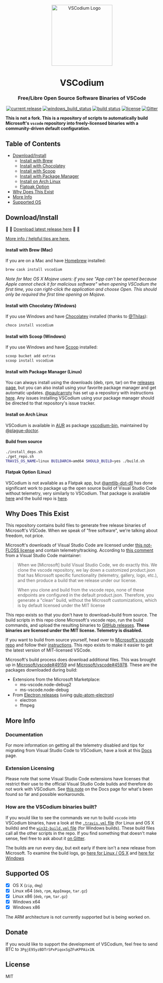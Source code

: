 <div id="vscodium-logo" align="center">
    <br />
    <img src="./src/resources/linux/code.png" alt="VSCodium Logo" width="200"/>
    <h1>VSCodium</h1>
    <h3>Free/Libre Open Source Software Binaries of VSCode</h3>
</div>

<div id="badges" align="center">

  [![current release](https://img.shields.io/github/release/vscodium/vscodium.svg)](https://github.com/vscodium/vscodium/releases)
[![windows_build_status](https://dev.azure.com/vscodium/VSCodium/_apis/build/status/VSCodium.vscodium?branchName=master)](https://dev.azure.com/vscodium/VSCodium/_build?definitionId=1)
[![build status](https://travis-ci.com/VSCodium/vscodium.svg?branch=master)](https://travis-ci.com/VSCodium/vscodium) 
[![license](https://img.shields.io/github/license/VSCodium/vscodium.svg)](https://github.com/VSCodium/vscodium/blob/master/LICENSE)
[![Gitter](https://img.shields.io/gitter/room/vscodium/vscodium.svg)](https://gitter.im/VSCodium/Lobby)

</div>

**This is not a fork. This is a repository of scripts to automatically build Microsoft's `vscode` repository into freely-licensed binaries with a community-driven default configuration.**

## Table of Contents
- [Download/Install](#download-install)
  - [Install with Brew](#install-with-brew)
  - [Install with Chocolatey](#install-with-choco)
  - [Install with Scoop](#install-with-scoop)
  - [Install with Package Manager](#install-with-package-manager)
  - [Install on Arch Linux](#install-on-arch-linux)
  - [Flatpak Option](#flatpak)
- [Why Does This Exist](#why)
- [More Info](#more-info)
- [Supported OS](#supported-os)

## <a id="download-install"></a>Download/Install
:tada: :tada: [Download latest release here](https://github.com/VSCodium/vscodium/releases) :tada: :tada:

[More info / helpful tips are here.](https://github.com/VSCodium/vscodium/blob/master/DOCS.md)

#### <a id="install-with-brew"></a>Install with Brew (Mac)
If you are on a Mac and have [Homebrew](https://brew.sh/) installed:
```bash
brew cask install vscodium
```

_Note for Mac OS X Mojave users: if you see "App can't be opened because Apple cannot check it for malicious software" when opening VSCodium the first time, you can right-click the application and choose Open. This should only be required the first time opening on Mojave._

#### <a id="install-with-choco"></a>Install with Chocolatey (Windows)
If you use Windows and have [Chocolatey](https://chocolatey.org) installed (thanks to [@Thilas](https://github.com/Thilas)):
```bash
choco install vscodium
```

#### <a id="install-with-scoop"></a>Install with Scoop (Windows)
If you use Windows and have [Scoop](https://scoop.sh) installed:
```bash
scoop bucket add extras
scoop install vscodium
```

#### <a id="install-with-package-manager"></a>Install with Package Manager (Linux)
You can always install using the downloads (deb, rpm, tar) on the [releases page](https://github.com/VSCodium/vscodium/releases), but you can also install using your favorite package manager and get automatic updates. [@paulcarroty](https://github.com/paulcarroty) has set up a repository with instructions [here](https://gitlab.com/paulcarroty/vscodium-deb-rpm-repo). Any issues installing VSCodium using your package manager should be directed to that repository's issue tracker.

#### <a id="install-on-arch-linux"></a>Install on Arch Linux
VSCodium is available in [AUR](https://wiki.archlinux.org/index.php/Arch_User_Repository) as package [vscodium-bin](https://aur.archlinux.org/packages/vscodium-bin/), maintained by [@plague-doctor](https://github.com/plague-doctor).

#### <a id="linux-build-from-source"></a>Build from source

```bash
./install_deps.sh
./get_repo.sh
TRAVIS_OS_NAME=linux BUILDARCH=amd64 SHOULD_BUILD=yes ./build.sh
```

#### <a id="flatpak"></a>Flatpak Option (Linux)
VSCodium is not available as a Flatpak app, but [@amtlib-dot-dll](https://github.com/amtlib-dot-dll) has done significant work to package up the open source build of Visual Studio Code without telemetry, very similarly to VSCodium. That package is available [here](https://flathub.org/apps/details/com.visualstudio.code.oss) and the build repo is [here](https://github.com/flathub/com.visualstudio.code.oss).

## <a id="why"></a>Why Does This Exist
This repository contains build files to generate free release binaries of Microsoft's VSCode. When we speak of "free software", we're talking about freedom, not price.

Microsoft's downloads of Visual Studio Code are licensed under [this not-FLOSS license](https://code.visualstudio.com/license) and contain telemetry/tracking. According to [this comment](https://github.com/Microsoft/vscode/issues/60#issuecomment-161792005) from a Visual Studio Code maintainer: 

> When we [Microsoft] build Visual Studio Code, we do exactly this. We clone the vscode repository, we lay down a customized product.json that has Microsoft specific functionality (telemetry, gallery, logo, etc.), and then produce a build that we release under our license.
> 
> When you clone and build from the vscode repo, none of these endpoints are configured in the default product.json. Therefore, you generate a "clean" build, without the Microsoft customizations, which is by default licensed under the MIT license

This repo exists so that you don't have to download+build from source. The build scripts in this repo clone Microsoft's vscode repo, run the build commands, and upload the resulting binaries to [GitHub releases](https://github.com/VSCodium/vscodium/releases). __These binaries are licensed under the MIT license. Telemetry is disabled.__

If you want to build from source yourself, head over to [Microsoft's vscode repo](https://github.com/Microsoft/vscode) and follow their [instructions](https://github.com/Microsoft/vscode/wiki/How-to-Contribute#build-and-run). This repo exists to make it easier to get the latest version of MIT-licensed VSCode.

Microsoft's build process does download additional files. This was brought up in [Microsoft/vscode#49159](https://github.com/Microsoft/vscode/issues/49159) and [Microsoft/vscode#45978](https://github.com/Microsoft/vscode/issues/45978). These are the packages downloaded during build:

- Extensions from the Microsoft Marketplace:
  - ms-vscode.node-debug2
  - ms-vscode.node-debug
- From [Electron releases](https://github.com/electron/electron/releases) (using [gulp-atom-electron](https://github.com/joaomoreno/gulp-atom-electron))
  - electron
  - ffmpeg

## <a id="more-info"></a>More Info

### Documentation
For more information on getting all the telemetry disabled and tips for migrating from Visual Studio Code to VSCodium, have a look at this [Docs](https://github.com/VSCodium/vscodium/blob/master/DOCS.md) page.

### Extension Licensing
Please note that some Visual Studio Code extensions have licenses that restrict their use to the official Visual Studio Code builds and therefore do not work with VSCodium. See [this note](https://github.com/VSCodium/vscodium/blob/master/DOCS.md#proprietary-debugging-tools) on the Docs page for what's been found so far and possible workarounds.

### How are the VSCodium binaries built?
If you would like to see the commands we run to build `vscode` into VSCodium binaries, have a look at the [`.travis.yml` file](https://github.com/VSCodium/vscodium/blob/master/.travis.yml) (for Linux and OS X builds) and the [`win32-build.yml` file](https://github.com/VSCodium/vscodium/blob/master/win32-build.yml) (for Windows builds). These build files call all the other scripts in the repo. If you find something that doesn't make sense, feel free to ask about it [on Gitter](https://gitter.im/VSCodium/Lobby).

The builds are run every day, but exit early if there isn't a new release from Microsoft. To examine the build logs, go [here for Linux / OS X](https://travis-ci.com/VSCodium/vscodium) and [here for Windows](https://dev.azure.com/vscodium/VSCodium/_build?definitionId=1)

## <a id="supported-os"></a>Supported OS
- [x] OS X (`zip`, `dmg`)
- [x] Linux x64 (`deb`, `rpm`, `AppImage`, `tar.gz`)
- [x] Linux x86 (`deb`, `rpm`, `tar.gz`)
- [x] Windows x64
- [x] Windows x86
  
The ARM architecture is not currently supported but is being worked on.

## <a id="donate"></a>Donate
If you would like to support the development of VSCodium, feel free to send BTC to `3PgjE95yzBDTrSPxPiqoxSgZFuKPPAix1N`.

## <a id="license"></a>License
MIT
